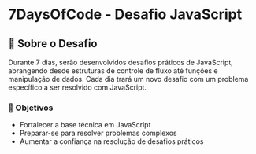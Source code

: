 # 7DaysOfCode - Desafio JavaScript

<h2>📌 Sobre o Desafio </h2>

Durante 7 dias, serão desenvolvidos desafios práticos de JavaScript, abrangendo desde estruturas de controle de fluxo até funções e manipulação de dados. 
Cada dia trará um novo desafio com um problema específico a ser resolvido com JavaScript.

<h3>🎯 Objetivos</h3>

- Fortalecer a base técnica em JavaScript
- Preparar-se para resolver problemas complexos
- Aumentar a confiança na resolução de desafios práticos
